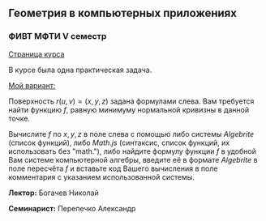 ## Геометрия в компьютерных приложениях
### ФИВТ МФТИ V семестр

[Страница курса](https://nvbogachev.netlify.com/teaching/gcs17os/)

В курсе была одна практическая задача.



[Мой вариант:](http://a.perep.ru/mipt/gca/lab1/)

Поверхность $r(u,v)=(x,y,z)$ задана формулами слева. 
Вам требуется найти функцию $f$, равную минимуму нормальной кривизны в данной точке.
 
Вычислите $f$ по $x,y,z$ в поле слева с помощью либо системы $Algebrite$ (список функций), либо $Math.js$ (синтаксис, список функций, их использовать без "math."), либо найдите формулу функции $f$ в удобной Вам системе компьютерной алгебры, введите её в формате $Algebrite$ в поле пересчёта $f$ и вставьте код Вашего вычисления в поле комментария с указанием использованной системы.

**Лектор:** Богачев Николай

**Семинарист:** Перепечко Александр
